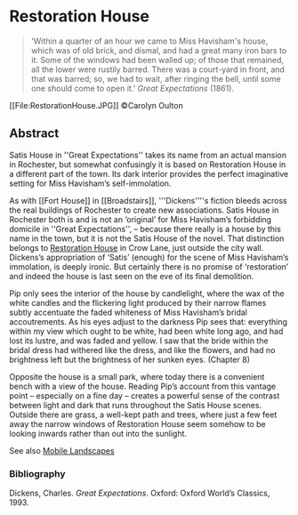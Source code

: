 # Restoration House

>‘Within a quarter of an hour we came to Miss Havisham's house, which was of old brick, and dismal, and had a great many iron bars to it. Some of the windows had been walled up; of those that remained, all the lower were rustily barred. There was a court-yard in front, and that was barred; so, we had to wait, after ringing the bell, until some one should come to open it.’ _Great Expectations_ (1861).

[[File:RestorationHouse.JPG]] ©Carolyn Oulton

## Abstract

Satis House in ''Great Expectations'' takes its name from an actual mansion in Rochester, but somewhat confusingly it is based on Restoration House in a different part of the town. Its dark interior provides the perfect imaginative setting for Miss Havisham’s self-immolation.


As with [[Fort House]] in [[Broadstairs]], '''Dickens''''s fiction bleeds across the real buildings of Rochester to create new associations. Satis House in Rochester both is and is not an ‘original’ for Miss Havisham’s forbidding domicile in ''Great Expectations'', – because there really is a house by this name in the town, but it is not the Satis House of the novel. That distinction belongs to [Restoration House](http://www.restorationhouse.co.uk/finding-us/) in Crow Lane, just outside the city wall. Dickens’s appropriation of ‘Satis’ (enough) for the scene of Miss Havisham’s immolation, is deeply ironic. But certainly there is no promise of ‘restoration’ and indeed the house is last seen on the eve of its final demolition.

Pip only sees the interior of the house by candlelight, where the wax of the white candles and the flickering light produced by their narrow flames subtly accentuate the faded whiteness of Miss Havisham’s bridal accoutrements. As his eyes adjust to the darkness Pip sees that:
everything within my view which ought to be white, had been white long ago, and had lost its lustre, and was faded and yellow. I saw that the bride within the bridal dress had withered like the dress, and like the flowers, and had no brightness left but the brightness of her sunken eyes. (Chapter 8)

Opposite the house is a small park, where today there is a convenient bench with a view of the house. Reading Pip’s account from this vantage point – especially on a fine day – creates a powerful sense of the contrast between light and dark that runs throughout the Satis House scenes. Outside there are grass, a well-kept path and trees, where just a few feet away the narrow windows of Restoration House seem somehow to be looking inwards rather than out into the sunlight.

See also [Mobile Landscapes](/Mobile-landscapes)


### Bibliography

Dickens, Charles. _Great Expectations_. Oxford: Oxford World’s Classics, 1993.
